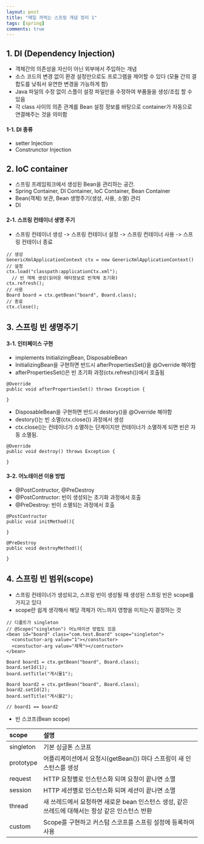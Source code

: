 ```yaml
---
layout: post
title: "매일 까먹는 스프링 개념 정리 1"
tags: [spring]
comments: true
---
```


## 1. DI (Dependency Injection)  
- 객체간의 의존성을 자신이 아닌 외부에서 주입하는 개념
- 소스 코드의 변경 없이 환경 설정만으로도 프로그램을 제어할 수 있다 (모듈 간의 결합도를 낮춰서 유연한 변경을 가능하게 함)
- Java 파일의 수정 없이 스플이 설정 파일만을 수정하여 부품들을 생성/조립 할 수 있음
- 각 class 사이의 의존 관계를 Bean 설정 정보를 바탕으로 container가 자동으로 연결해주는 것을 의미함

#### 1-1. DI 종류  
- setter Injection
- Construnctor Injection


## 2. IoC container
- 스프링 프레임워크에서 생성된 Bean을 관리하는 공간.
- Spring Container, DI Container, IoC Container, Bean Container
- Bean(객체) 보관, Bean 생명주기(생성, 사용, 소멸) 관리
- DI

#### 2-1. 스프링 컨테이너 생명 주기
- 스프링 컨테이너 생성 -> 스프링 컨테이너 설정 -> 스프링 컨테이너 사용 -> 스프링 컨테이너 종료

```
// 생성
GenericXmlApplicationContext ctx = new GenericXmlApplicationContext()
// 설정
ctx.load("classpath:applicationCtx.xml");
  // 빈 객체 생성(읽어온 메타정보로 빈객체 초기화)
ctx.refresh();
// 사용
Board board = ctx.getBean("board", Board.class);
// 종료
ctx.close();
```

## 3. 스프링 빈 생명주기
#### 3-1. 인터페이스 구현
- implements InitializingBean, DisposableBean
- InitializingBean을 구현하면 반드시 afterPropertiesSet()을 @Override 해야함
- afterPropertiesSet()은 빈 초기화 과정(ctx.refresh())에서 호출됨  

```
@Override
public void afterPropertiesSet() throws Exception {

}
```

- DisposableBean을 구현하면 반드시 destory()을 @Override 해야함
- destory()는 빈 소멸(ctx.close()) 과정에서 생성
- ctx.close()는 컨테이너가 소멸하는 단계이지만 컨테이너가 소멸하게 되면 빈은 자동 소멸됨.    

```
@Override
public void destroy() throws Exception {

}
``` 

#### 3-2. 어노테이션 이용 방법
- @PostContructor, @PreDestroy  
- @PostContructor: 빈이 생성되는 초기화 과정에서 호출
- @PreDestroy: 빈이 소멸되는 과정에서 호출    
   
```
@PostContructor
public void initMethod(){

}

@PreDestroy
public void destroyMethod(){

}
```

## 4. 스프링 빈 범위(scope)
- 스프링 컨테이너가 생성되고, 스프링 빈이 생성될 때 생성된 스프링 빈은 scope를 가지고 있다
- scope란 쉽게 생각해서 해당 객체가 어느까지 영향을 미치는지 결정하는 것  

   
```
// 디폴트가 singleton
// @Scope("singleton") 어노테이션 방법도 있음
<bean id="board" class="com.test.Board" scope="singleton">
  <constuctor-arg value="1"></constuctor>
  <constuctor-arg value="제목"></contructor>
</bean>

Board board1 = ctx.getBean("board", Board.class);
board.setId(1);
board.setTitle("게시물1");

Board board2 = ctx.getBean("board", Board.class);
board2.setId(2);
board.setTitle("게시물2");

// board1 == board2
```  


- 빈 스코프(Bean scope)

| scope | 설명 |
|:-----|:----|
| singleton |  기본 싱글톤 스코프  |
| prototype |  어플리케이션에서 요청시(getBean()) 마다 스프링이 새 인스턴스를 생성  |
| request |  HTTP 요청별로 인스턴스화 되며 요청이 끝나면 소멸 |
| session |  HTTP 세션별로 인스턴스화 되며 세션이 끝나면 소멸 |
| thread |  새 쓰레드에서 요청하면 새로운 bean 인스턴스 생성, 같은 쓰레드에 대해서는 항상 같은 인스턴스 반환  | 
| custom |  Scope를 구현하고 커스텀 스코프를 스프링 설정에 등록하여 사용 |
